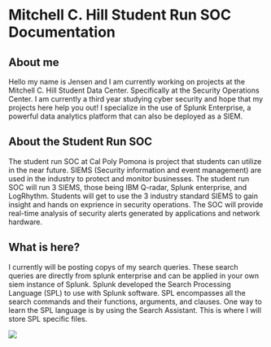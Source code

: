 # Mitchell C. Hill Student Run SOC Documentation

## About me
Hello my name is Jensen and I am currently working on projects at the Mitchell C. Hill Student Data Center. Specifically at the Security Operations Center. I am currently a third year studying cyber security and hope that my projects here help you out! I specialize in the use of Splunk Enterprise, a powerful data analytics platform that can also be deployed as a SIEM.

## About the Student Run SOC

The student run SOC at Cal Poly Pomona is project that students can utilize in the near future. SIEMS (Security information and event management) are used in the industry to protect and monitor businesses. The student run SOC will run 3 SIEMS, those being IBM Q-radar, Splunk enterprise, and LogRhythm. Students will get to use the 3 industry standard SIEMS to gain insight and hands on exprience in security operations. The SOC will provide real-time analysis of security alerts generated by applications and network hardware.

## What is here?
I currently will be posting copys of my search queries. These search queries are directly from splunk enterprise and can be applied in your own siem instance of Splunk. Splunk developed the Search Processing Language (SPL) to use with Splunk software. SPL encompasses all the search commands and their functions, arguments, and clauses. One way to learn the SPL language is by using the Search Assistant. This is where I will store SPL specific files. 

<img src="https://lh5.googleusercontent.com/F81kNAZGOXwRKqN3IGVPVrxhfotFrlpAlwDxoEZAYYopzQ73x7DqN3NznpBjvJumOtJNGNZL_Q=w16383">

